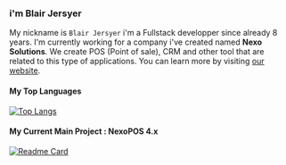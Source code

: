 ### i'm Blair Jersyer
My nickname is `Blair Jersyer` i'm a Fullstack developper since already 8 years. I'm currently working for a company i've created named **Nexo Solutions**. We create POS (Point of sale), CRM and other tool that are related to this type of applications. You can learn more by visiting [our website](https://my.nexopos.com).

#### My Top Languages
[![Top Langs](https://github-readme-stats.vercel.app/api/top-langs/?username=blair2004&layout=compact)](https://github.com/blair2004/NexoPOS-4x)


#### My Current Main Project : NexoPOS 4.x
[![Readme Card](https://github-readme-stats.vercel.app/api/pin/?username=blair2004&repo=NexoPOS-4x)](https://github.com/blair2004/NexoPOS-4x)
